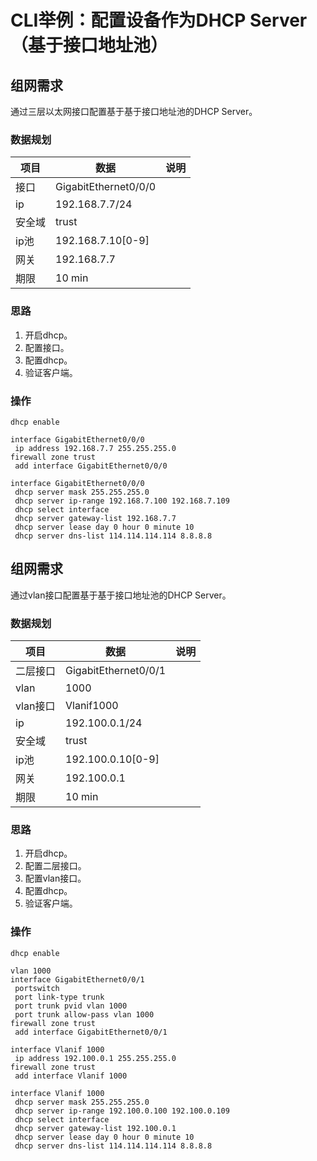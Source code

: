 # CLI举例：配置设备作为DHCP Server（基于接口地址池）  

## 组网需求  

通过三层以太网接口配置基于基于接口地址池的DHCP Server。  

### 数据规划

|项目|数据|说明|
|----|----|----|
|接口|GigabitEthernet0/0/0||
|ip|192.168.7.7/24||
|安全域|trust||
|ip池|192.168.7.10[0-9]||
|网关|192.168.7.7||
|期限|10 min||

### 思路  

1. 开启dhcp。  
2. 配置接口。  
3. 配置dhcp。  
4. 验证客户端。  

### 操作  

```
dhcp enable

interface GigabitEthernet0/0/0
 ip address 192.168.7.7 255.255.255.0
firewall zone trust
 add interface GigabitEthernet0/0/0

interface GigabitEthernet0/0/0
 dhcp server mask 255.255.255.0
 dhcp server ip-range 192.168.7.100 192.168.7.109
 dhcp select interface
 dhcp server gateway-list 192.168.7.7
 dhcp server lease day 0 hour 0 minute 10
 dhcp server dns-list 114.114.114.114 8.8.8.8

```

## 组网需求  

通过vlan接口配置基于基于接口地址池的DHCP Server。  

### 数据规划

|项目|数据|说明|
|----|----|----|
|二层接口|GigabitEthernet0/0/1||
|vlan|1000||
|vlan接口|Vlanif1000||
|ip|192.100.0.1/24||
|安全域|trust||
|ip池|192.100.0.10[0-9]||
|网关|192.100.0.1||
|期限|10 min||

### 思路  

1. 开启dhcp。  
2. 配置二层接口。  
3. 配置vlan接口。  
4. 配置dhcp。  
5. 验证客户端。  

### 操作  

```
dhcp enable

vlan 1000
interface GigabitEthernet0/0/1
 portswitch
 port link-type trunk
 port trunk pvid vlan 1000
 port trunk allow-pass vlan 1000
firewall zone trust
 add interface GigabitEthernet0/0/1

interface Vlanif 1000
 ip address 192.100.0.1 255.255.255.0
firewall zone trust
 add interface Vlanif 1000

interface Vlanif 1000
 dhcp server mask 255.255.255.0
 dhcp server ip-range 192.100.0.100 192.100.0.109
 dhcp select interface
 dhcp server gateway-list 192.100.0.1
 dhcp server lease day 0 hour 0 minute 10
 dhcp server dns-list 114.114.114.114 8.8.8.8
```
